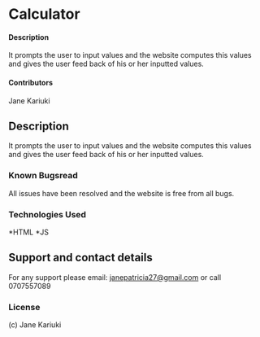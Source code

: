 # Calculator
#### Description
It prompts the user to input values and the website computes this values  and gives the user feed back of his or her inputted values.
#### Contributors
Jane Kariuki
## Description
It prompts the user to input values and the website computes this values  and gives the user feed back of his or her inputted values.
### Known Bugsread
All issues have been resolved and the website is free from all bugs.
### Technologies Used
*HTML
*JS
## Support and contact details
For any support please email: janepatricia27@gmail.com or call 0707557089
### License
(c) Jane Kariuki
